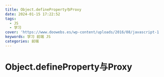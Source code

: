 ```yaml
---
title: Object.defineProperty与Proxy
date: 2024-01-15 17:22:52
tags:
  - JS
  - 学习
cover: 'https://www.doowebs.es/wp-content/uploads/2016/08/javascript-1.png'
keywords: 学习 前端 JS
categories: 前端
---
```


# Object.defineProperty与Proxy

